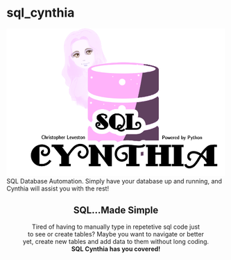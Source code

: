 # sql_cynthia

<img src="images/SQL CYNTHIA(1).png"/>
SQL Database Automation. Simply have your database up and running, and Cynthia will assist you with the rest! 

<h2 align="center"><b>SQL...Made Simple</b></h2>
<p align="center">Tired of having to manually type in repetetive sql code just<br> 
                  to see or create tables? Maybe you want to navigate or better<br>
                  yet, create new tables and add data to them without long coding.<br>
                  <b>SQL Cynthia has you covered!<b>
